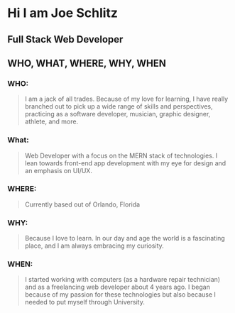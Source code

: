 # Hi I am Joe Schlitz

## Full Stack Web Developer

## WHO, WHAT, WHERE, WHY, WHEN

### WHO: 
>I am a jack of all trades. Because of my love for learning, I have really branched out to pick up a wide range of skills and perspectives, practicing as a software developer, musician, graphic designer, athlete, and more.

### What:
> Web Developer with a focus on the MERN stack of technologies. I lean towards front-end app development with my eye for design and an emphasis on UI/UX.

### WHERE:

> Currently based out of Orlando, Florida

### WHY:
> Because I love to learn. In our day and age the world is a fascinating place, and I am always embracing my curiosity.

### WHEN:
> I started working with computers (as a hardware repair technician) and as a freelancing web developer about 4 years ago. I began because of my passion for these technologies but also because I needed to put myself through University.



